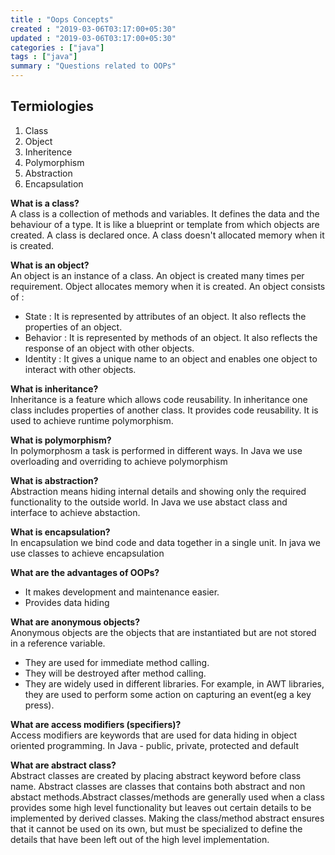```yaml
---
title : "Oops Concepts"
created : "2019-03-06T03:17:00+05:30"
updated : "2019-03-06T03:17:00+05:30"
categories : ["java"]
tags : ["java"]
summary : "Questions related to OOPs"
---
```


## Termiologies

1. Class
2. Object
3. Inheritence
4. Polymorphism
5. Abstraction
6. Encapsulation


**What is a class?**  
A class is a collection of methods and variables. It defines the data and the behaviour of a type. It is like a blueprint or template from which objects are created. A class is declared once. A class doesn't allocated memory when it is created.

**What is an object?**  
An object is an instance of a class. An object is created many times per requirement. Object allocates memory when it is created. An object consists of :

* State : It is represented by attributes of an object. It also reflects the properties of an object.
* Behavior : It is represented by methods of an object. It also reflects the response of an object with other objects.
* Identity : It gives a unique name to an object and enables one object to interact with other objects.

**What is inheritance?**  
Inheritance is a feature which allows code reusability. In inheritance one class includes properties of another class. It provides code reusability. It is used to achieve runtime polymorphism.

**What is polymorphism?**  
In polymorphosm a task is performed in different ways. In Java we use overloading and overriding to achieve polymorphism

**What is abstraction?**  
Abstraction means hiding internal details and showing only the required functionality to the outside world. In Java we use abstact class and interface to achieve abstaction.

**What is encapsulation?**  
In encapsulation we bind code and data together in a single unit. In java we use classes to achieve encapsulation

**What are the advantages of OOPs?**  
* It makes development and maintenance easier.
* Provides data hiding

**What are anonymous objects?**  
Anonymous objects are the objects that are instantiated but are not stored in a reference variable.

* They are used for immediate method calling.
* They will be destroyed after method calling.
* They are widely used in different libraries. For example, in AWT libraries, they are used to perform some action on capturing an event(eg a key press).

**What are access modifiers (specifiers)?**  
Access modifiers are keywords that are used for data hiding in object oriented programming. In Java  - public, private, protected and default

**What are abstract class?**  
Abstract classes are created by placing abstract keyword before class name. Abstract classes are classes that contains both abstract and non abstact methods.Abstract classes/methods are generally used when a class provides some high level functionality but leaves out certain details to be implemented by derived classes. Making the class/method abstract ensures that it cannot be used on its own, but must be specialized to define the details that have been left out of the high level implementation.
